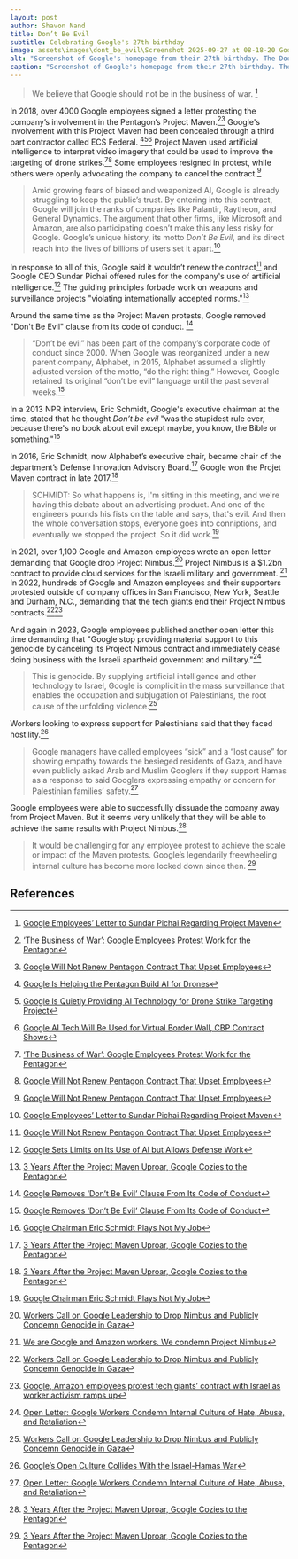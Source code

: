 ```yaml
---
layout: post
author: Shavon Nand
title: Don’t Be Evil
subtitle: Celebrating Google's 27th birthday
image: assets\images\dont_be_evil\Screenshot 2025-09-27 at 08-18-20 Google.png
alt: "Screenshot of Google's homepage from their 27th birthday. The Doodle artwork features Google’s first-ever logo."
caption: "Screenshot of Google's homepage from their 27th birthday. The Doodle artwork features Google’s first-ever logo."
---
```


> We believe that Google should not be in the business of war. [^3]

In 2018, over 4000 Google employees signed a letter protesting the company’s involvement in the Pentagon’s Project Maven.[^1][^2] Google's involvement with this Project Maven had been concealed through a third part contractor called ECS Federal. [^10][^11][^12] Project Maven used artificial intelligence to interpret video imagery that could be used to improve the targeting of drone strikes.[^1][^2] Some employees resigned in protest, while others were openly advocating the company to cancel the contract.[^2]

> Amid growing fears of biased and weaponized AI, Google is already struggling to keep the public’s trust. By entering into this contract, Google will join the ranks of companies like Palantir, Raytheon, and General Dynamics. The argument that other firms, like Microsoft and Amazon, are also participating doesn’t make this any less risky for Google. Google’s unique history, its motto _Don’t Be Evil_, and its direct reach into the lives of billions of users set it apart.[^3]

In response to all of this, Google said it wouldn’t renew the contract[^2] and Google CEO Sundar Pichai offered rules for the company's use of artificial intelligence.[^4] The guiding principles forbade work on weapons and surveillance projects "violating internationally accepted norms."[^5]

Around the same time as the Project Maven protests, Google removed "Don't Be Evil" clause from its code of conduct. [^14]

> “Don’t be evil” has been part of the company’s corporate code of conduct since 2000. When Google was reorganized under a new parent company, Alphabet, in 2015, Alphabet assumed a slightly adjusted version of the motto, “do the right thing.” However, Google retained its original “don’t be evil” language until the past several weeks.[^14]

In a 2013 NPR interview, Eric Schmidt, Google's executive chairman at the time, stated that he thought _Don’t be evil_ "was the stupidest rule ever, because there's no book about evil except maybe, you know, the Bible or something."[^15]

In 2016, Eric Schmidt, now Alphabet’s executive chair, became chair of the department’s Defense Innovation Advisory Board.[^5] Google won the Projet Maven contract in late 2017.[^5]

> SCHMIDT: So what happens is, I'm sitting in this meeting, and we're having this debate about an advertising product. And one of the engineers pounds his fists on the table and says, that's evil. And then the whole conversation stops, everyone goes into conniptions, and eventually we stopped the project. So it did work.[^15]

In 2021, over 1,100 Google and Amazon employees wrote an open letter demanding that Google drop Project Nimbus.[^8] Project Nimbus is a $1.2bn contract to provide cloud services for the Israeli military and government. [^6] In 2022, hundreds of Google and Amazon employees and their supporters protested outside of company offices in San Francisco, New York, Seattle and Durham, N.C., demanding that the tech giants end their Project Nimbus contracts.[^8][^9]

And again in 2023, Google employees published another open letter this time demanding that "Google stop providing material support to this genocide by canceling its Project Nimbus contract and immediately cease doing business with the Israeli apartheid government and military."[^7]

> This is genocide. By supplying artificial intelligence and other technology to Israel, Google is complicit in the mass surveillance that enables the occupation and subjugation of Palestinians, the root cause of the unfolding violence.[^8]

Workers looking to express support for Palestinians said that they faced hostility.[^13]

> Google managers have called employees “sick” and a “lost cause” for showing empathy towards the besieged residents of Gaza, and have even publicly asked Arab and Muslim Googlers if they support Hamas as a response to said Googlers expressing empathy or concern for Palestinian families’ safety.[^7]

Google employees were able to successfully dissuade the company away from Project Maven. But it seems very unlikely that they will be able to achieve the same results with Project Nimbus.[^5]

> It would be challenging for any employee protest to achieve the scale or impact of the Maven protests. Google’s legendarily freewheeling internal culture has become more locked down since then. [^5]

## References

[^1]: [‘The Business of War’: Google Employees Protest Work for the Pentagon](https://www.nytimes.com/2018/04/04/technology/google-letter-ceo-pentagon-project.html)
[^2]: [Google Will Not Renew Pentagon Contract That Upset Employees](https://www.nytimes.com/2018/06/01/technology/google-pentagon-project-maven.html)
[^3]: [Google Employees’ Letter to Sundar Pichai Regarding Project Maven](https://static01.nyt.com/files/2018/technology/googleletter.pdf)
[^4]: [Google Sets Limits on Its Use of AI but Allows Defense Work](https://www.wired.com/story/google-sets-limits-on-its-use-of-ai-but-allows-defense-work/)
[^5]: [3 Years After the Project Maven Uproar, Google Cozies to the Pentagon](https://www.wired.com/story/3-years-maven-uproar-google-warms-pentagon/)
[^6]: [We are Google and Amazon workers. We condemn Project Nimbus](https://www.theguardian.com/commentisfree/2021/oct/12/google-amazon-workers-condemn-project-nimbus-israeli-military-contract)
[^7]: [Open Letter: Google Workers Condemn Internal Culture of Hate, Abuse, and Retaliation](https://medium.com/@notechforapartheid/googleopenletter-868f0c4477db)
[^8]: [Workers Call on Google Leadership to Drop Nimbus and Publicly Condemn Genocide in Gaza](https://docs.google.com/document/u/0/d/e/2PACX-1vQt-eWcx-7rZxWTlx0dngRvhn_goqMdl8bPhqvucPiEenbd6KNpLGe-I_QLPLg1_K37Yrkp86ks4RXl/pub?pli=1)
[^9]: [Google, Amazon employees protest tech giants’ contract with Israel as worker activism ramps up](https://www.sfchronicle.com/tech/article/Google-Amazon-employees-protest-tech-giants-17428743.php)
[^10]: [Google Is Helping the Pentagon Build AI for Drones](https://gizmodo.com/google-is-helping-the-pentagon-build-ai-for-drones-1823464533)
[^11]: [Google Is Quietly Providing AI Technology for Drone Strike Targeting Project](https://theintercept.com/2018/03/06/google-is-quietly-providing-ai-technology-for-drone-strike-targeting-project/)
[^12]: [Google AI Tech Will Be Used for Virtual Border Wall, CBP Contract Shows](https://theintercept.com/2020/10/21/google-cbp-border-contract-anduril/)
[^13]: [Google’s Open Culture Collides With the Israel-Hamas War](https://www.nytimes.com/2023/11/08/business/israel-palestine-google-employees.html)
[^14]: [Google Removes ‘Don’t Be Evil’ Clause From Its Code of Conduct](https://web.archive.org/web/20250831160020/https://gizmodo.com/google-removes-nearly-all-mentions-of-dont-be-evil-from-1826153393)
[^15]: [Google Chairman Eric Schmidt Plays Not My Job](https://www.npr.org/2013/05/11/182873683/google-chairman-eric-schmidt-plays-not-my-job)
